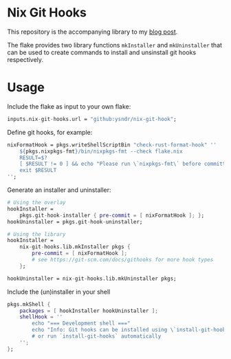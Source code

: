 # Nix Git Hooks

This repository is the accompanying library to my [blog post](https://blog.ysndr.de/posts/code/2021-12-02-git-hooks/).

The flake provides two library functions `mkInstaller` and `mkUninstaller` that can be used to create commands to install and unsinstall git hooks respectively.

# Usage

Include the flake as input to your own flake:

```nix
inputs.nix-git-hooks.url = "github:ysndr/nix-git-hook";
```

Define git hooks, for example:

```nix
nixFormatHook = pkgs.writeShellScriptBin "check-rust-format-hook" ''
    ${pkgs.nixpkgs-fmt}/bin/nixpkgs-fmt --check flake.nix
    RESULT=$?
    [ $RESULT != 0 ] && echo "Please run \`nixpkgs-fmt\` before committing"
    exit $RESULT
'';
```

Generate an installer and uninstaller:

```nix
# Using the overlay
hookInstaller =
    pkgs.git-hook-installer { pre-commit = [ nixFormatHook ]; };
hookUninstaller = pkgs.git-hook-uninstaller;

# Using the library
hookInstaller =
    nix-git-hooks.lib.mkInstaller pkgs { 
        pre-commit = [ nixFormatHook ];
        # see https://git-scm.com/docs/githooks for more hook types
    };

hookUninstaller = nix-git-hooks.lib.mkUninstaller pkgs;
```

Include the (un)installer in your shell

```nix
pkgs.mkShell {
    packages = [ hookInstaller hookUninstaller ];
    shellHook = ''
        echo "=== Development shell ==="
        echo "Info: Git hooks can be installed using \`install-git-hooks\`"
        # or run `install-git-hooks` automatically
    '';
};
```
